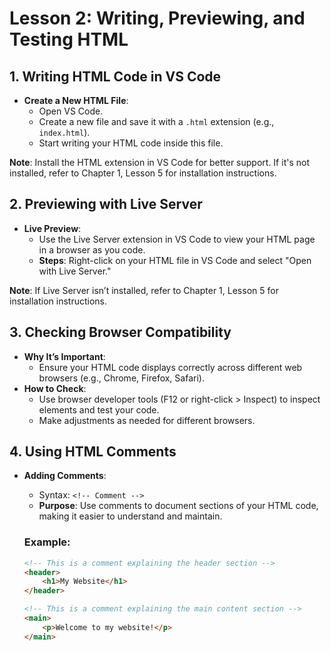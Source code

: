 # **Lesson 2: Writing, Previewing, and Testing HTML**

## **1. Writing HTML Code in VS Code**

-   **Create a New HTML File**:
    -   Open VS Code.
    -   Create a new file and save it with a `.html` extension (e.g., `index.html`).
    -   Start writing your HTML code inside this file.
   
**Note**: Install the HTML extension in VS Code for better support. If it's not installed, refer to Chapter 1, Lesson 5 for installation instructions.

## **2. Previewing with Live Server**

-   **Live Preview**:
    -   Use the Live Server extension in VS Code to view your HTML page in a browser as you code.
    -   **Steps**: Right-click on your HTML file in VS Code and select "Open with Live Server."

**Note**: If Live Server isn’t installed, refer to Chapter 1, Lesson 5 for installation instructions.

## **3. Checking Browser Compatibility**

-   **Why It’s Important**:
    -   Ensure your HTML code displays correctly across different web browsers (e.g., Chrome, Firefox, Safari).
-   **How to Check**:
    -   Use browser developer tools (F12 or right-click > Inspect) to inspect elements and test your code.
    -   Make adjustments as needed for different browsers.

## **4. Using HTML Comments**

-   **Adding Comments**:
    -   Syntax: `<!-- Comment -->`
    -   **Purpose**: Use comments to document sections of your HTML code, making it easier to understand and maintain.

	### **Example:**
	```html
	<!-- This is a comment explaining the header section -->
	<header>
	    <h1>My Website</h1>
	</header>

	<!-- This is a comment explaining the main content section -->
	<main>
	    <p>Welcome to my website!</p>
	</main>
	```
<!--stackedit_data:
eyJoaXN0b3J5IjpbLTE4MDk0NTAwNzcsMjExNTg4OTY3NiwtMj
A4ODc0NjYxMl19
-->